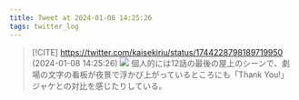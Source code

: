 ```yaml
---
title: Tweet at 2024-01-08 14:25:26
tags: twitter_log
---
```


> [!CITE] https://twitter.com/kaisekiriu/status/1744228798189719950 (2024-01-08 14:25:26)
> ![](https://twitter.com/kaisekiriu/status/1744228798189719950)
> 個人的には12話の最後の屋上のシーンで、劇場の文字の看板が夜景で浮かび上がっているところにも「Thank You!」ジャケとの対比を感じたりしている。
